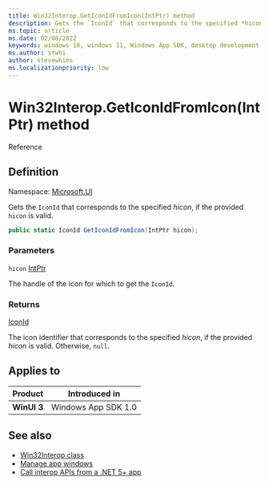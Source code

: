 ```yaml
---
title: Win32Interop.GetIconIdFromIcon(IntPtr) method
description: Gets the `IconId` that corresponds to the specified *hicon*, if the provided `hicon` is valid.
ms.topic: article
ms.date: 02/08/2022
keywords: windows 10, windows 11, Windows App SDK, desktop development, winui, Windows UI Library, app sdk, C#, interop, Win32Interop.GetDisplayIdFromMonitor, GetDisplayIdFromMonitor
ms.author: stwhi
author: stevewhims
ms.localizationpriority: low
---
```


# Win32Interop.GetIconIdFromIcon(IntPtr) method

Reference

## Definition

Namespace: [Microsoft.UI](microsoft.ui.md)

Gets the `IconId` that corresponds to the specified *hicon*, if the provided `hicon` is valid.

```csharp
public static IconId GetIconIdFromIcon(IntPtr hicon);
```

### Parameters

`hicon` [IntPtr](/dotnet/api/system.intptr)

The handle of the icon for which to get the `IconId`.

### Returns

[IconId](/windows/windows-app-sdk/api/winrt/microsoft.ui.iconid)

The icon identifier that corresponds to the specified *hicon*, if the provided *hicon* is valid. Otherwise, `null`.

## Applies to

| Product | Introduced in |
|-|-|
|**WinUI 3**|Windows App SDK 1.0|

## See also

* [Win32Interop class](microsoft.ui.win32interop.md)
* [Manage app windows](/windows/apps/windows-app-sdk/windowing/windowing-overview)
* [Call interop APIs from a .NET 5+ app](/windows/apps/desktop/modernize/winrt-com-interop-csharp)
